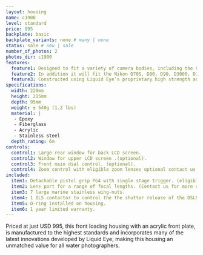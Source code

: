 ```yaml
---
layout: housing
name: c1900
level: standard
price: 995
backplate: basic
backplate_variants: none # many | none
status: sale # new | sale
number_of_photos: 2
photos_dir: c1900
features:
  feature1: Designed to fit a variety of camera bodies, including the Canon EOS 300D, EOS 350D, EOS 400D, EOS 450D, EOS 500D, EOS 550D, EOS 600D, EOS 20D, EOS 30D, EOS 40D, EOS 50D, EOS 60D, EOS 7D, EOS 5D, EOS 5D Mark II.
  feature2: In addition it will fit the Nikon D70S, D80, D90, D3000, D3100, D5000, D5100, D7000, D200, D300, D300 S, D700, D800.
  feature3: Constructed using Liquid Eye’s proprietary high strength and ultra light epoxy resin sandwiched core technology.
specifications:
  width: 220mm
  height: 215mm
  depth: 95mm
  weight: ± 540g (1.2 lbs)
  material: |
   - Epoxy
   - Fiberglass
   - Acrylic
   - Stainless steel
  depth_rating: 6m
controls:
  control1: Large rear window for back LCD screen.
  control2: Window for upper LCD screen .(optional).
  control3: Front main dial control. (optional).
  control4: Zoom control with eligible zoom lenses optional contact us for further details.
included:
  item1: Detachable pistol grip PG4 with single stage trigger. (eligible for PG3 upgrade).
  item2: Lens port for a range of focal lengths. (Contact us for more details).
  item3: 7 large marine stainless wing-nuts.
  item4: 1 ILS contactor to control the the shutter release of the DSLR.
  item5: O-ring installed on housing.
  item6: 1 year limited warranty.
---
```

Priced at just USD 995, this front loading housing with an acrylic front plate, is manufactured to the highest standards and incorporates many of the latest innovations developed by Liquid Eye; making this housing an unmatched value for all water photographers.
